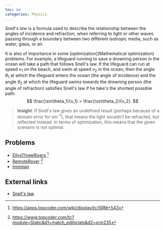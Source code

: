 ```yaml
---
toc: no
categories: Physics
...
```


*Snell's law* is a formula used to describe the relationship between the angles of incidence and refraction, when referring to light or other waves passing through a boundary between two different isotropic media, such as water, glass, or air.

It is also of importance in some [optimization](Mathematical optimization) problems. For example, a lifeguard running to save a drowning person in the ocean will take a path that follows Snell's law.
If the lifeguard can run at speed $v_1$ on the beach, and swim at speed $v_2$ in the ocean, then the angle $\theta_1$ at which the lifeguard enters the ocean (the angle of incidence) and the angle $\theta_2$ at which the lifeguard swims towards the drowning person (the angle of refraction) satisfies Snell's law if he take's the shortest possible path:
$$ \frac{\sin\theta_1}{v_1} = \frac{\sin\theta_2}{v_2}. $$

> **Insight**: If Snell's law gives an undefined result (perhaps because of a domain error for $\sin^{-1}$), that means the light wouldn't be refracted, but reflected instead. In terms of optimization, this means that the given scenario is not optimal.

## Problems
* [EllysThreeRivers](https://community.topcoder.com/stat?c=problem_statement&pm=11911&rd=14735) [^1]
* [RemoteRover](https://community.topcoder.com/stat?c=problem_statement&pm=4022&rd=6534) [^2]
* [Ironman](https://open.kattis.com/problems/ironman)

## External links
* [Snell's law](https://en.wikipedia.org/wiki/Snell%27s_law)


[^1]: <https://apps.topcoder.com/wiki/display/tc/SRM+543>
[^2]: <https://www.topcoder.com/tc?module=Static&d1=match_editorials&d2=srm235>
